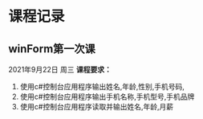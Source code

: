 # 课程记录
## winForm第一次课
2021年9月22日 周三
**课程要求：**
1. 使用c#控制台应用程序输出姓名,年龄,性别,手机号码,
2. 使用c#控制台应用程序输出手机名称,手机型号,手机品牌
3. 使用c#控制台应用程序读取并输出姓名,年龄,月薪
